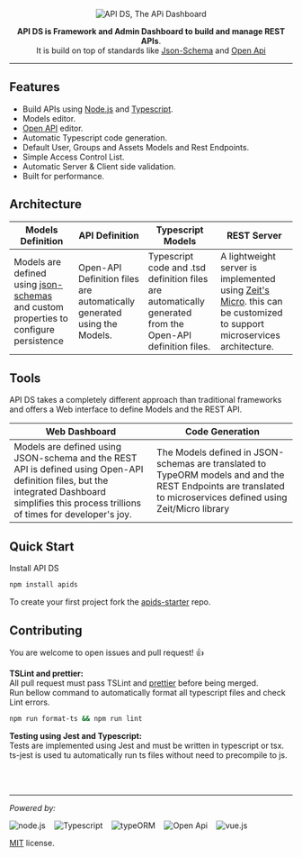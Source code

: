 <p align="center">
  <img alt='API DS, The APi Dashboard' src='https://raw.githubusercontent.com/apids/apids/master/logo/public/logox150-inverse.png'>
</p>
<p align="center">
  <strong>API DS is Framework and Admin Dashboard to build and manage REST APIs</strong>.<br/>
   It is build on top of standards like 
<a href='http://json-schema.org/' target='_blank'>Json-Schema</a>
and <a href='https://www.openapis.org' target='_blank'>Open Api</a>
</p>

---

## Features

- Build APIs using [Node.js](https://nodejs.org/en/) and [Typescript](https://www.typescriptlang.org/).
- Models editor.
- [Open API](https://www.openapis.org/) editor.
- Automatic Typescript code generation.
- Default User, Groups and Assets Models and Rest Endpoints.
- Simple Access Control List.
- Automatic Server & Client side validation.
- Built for performance.

## Architecture

<!-- prettier-ignore-start -->
| Models Definition  | API Definition | Typescript Models | REST Server |
| ------------------ | -------------- | ----------------- | ----------- |
| Models are defined using [json-schemas](http://json-schema.org/) and custom properties to configure persistence | Open-API Definition files are automatically generated using the Models. | Typescript code and .tsd definition files are automatically generated from the Open-API definition files. | A lightweight server is implemented using [Zeit's Micro](https://github.com/zeit/micro). this can be customized to support microservices architecture. |
<!-- prettier-ignore-end -->

## Tools

API DS takes a completely different approach than traditional frameworks and offers a Web interface to define Models and the REST API.

<!-- prettier-ignore-start -->
| Web Dashboard | Code Generation |
|-------------- | --------------- |
| Models are defined using JSON-schema and the REST API is defined using Open-API definition files, but the integrated Dashboard simplifies this process trillions of times for developer's joy. | The Models defined in JSON-schemas are translated to TypeORM models and and the REST Endpoints are translated to microservices defined using Zeit/Micro library |
<!-- prettier-ignore-end -->

## Quick Start

Install API DS

```sh
npm install apids
```

To create your first project fork the [apids-starter](https://github.com/apids/apids-strater) repo.

## Contributing

You are welcome to open issues and pull request! 👍

**TSLint and prettier:**  
All pull request must pass TSLint and [prettier](https://github.com/prettier/prettier) before being merged.  
Run bellow command to automatically format all typescript files and check Lint errors.

```sh
npm run format-ts && npm run lint
```

**Testing using Jest and Typescript:**  
Tests are implemented using Jest and must be written in typescript or tsx. ts-jest is used tu automatically
run ts files without need to precompile to js.

&nbsp;  
&nbsp;

---

_Powered by:_

![node.js](https://github.com/apids/apids/blob/master/logo/other_logos/node.png?raw=true) &nbsp;&nbsp;
![Typescript](https://github.com/apids/apids/blob/master/logo/other_logos/ts.png?raw=true) &nbsp;&nbsp;
![typeORM](https://github.com/apids/apids/blob/master/logo/other_logos/typeorm.png?raw=true) &nbsp;&nbsp;
![Open Api](https://github.com/apids/apids/blob/master/logo/other_logos/open-api.png?raw=true) &nbsp;&nbsp;
![vue.js](https://github.com/apids/apids/blob/master/logo/other_logos/vue.js.png?raw=true) &nbsp;&nbsp;

[MIT](./LICENSE) license.
